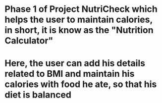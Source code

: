 # Phase 1 of Project NutriCheck which helps the user to maintain calories, in short, it is know as the "Nutrition Calculator"
# Here, the user can add his details related to BMI and maintain his calories with food he ate, so that his diet is balanced
